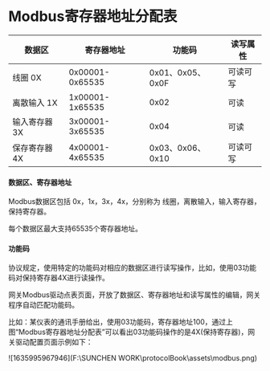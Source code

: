 # Modbus寄存器地址分配表

| 数据区        | 寄存器地址      | 功能码           | 读写属性 |
| ------------- | --------------- | ---------------- | -------- |
| 线圈 0X       | 0x00001-0x65535 | 0x01、0x05、0x0F | 可读可写 |
| 离散输入 1X   | 1x00001-1x65535 | 0x02             | 可读     |
| 输入寄存器 3X | 3x00001-3x65535 | 0x04             | 可读     |
| 保存寄存器 4X | 4x00001-4x65535 | 0x03、0x06、0x10 | 可读可写 |



#### 数据区、寄存器地址

Modbus数据区包括 0x，1x，3x，4x，分别称为 线圈，离散输入，输入寄存器，保持寄存器。

每个数据区最大支持65535个寄存器地址。

#### 功能码	

协议规定，使用特定的功能码对相应的数据区进行读写操作，比如，使用03功能码对保持寄存器4X进行读操作。

网关Modbus驱动点表页面，开放了数据区、寄存器地址和读写属性的编辑，网关程序自动匹配功能码。

比如：某仪表的通讯手册给出，使用03功能码，寄存器地址100，通过上图“Modbus寄存器地址分配表”可以看出03功能码操作的是4X(保持寄存器)，网关驱动配置页面示例如下：

![1635995967946](F:\SUNCHEN WORK\protocolBook\assets\modbus.png)


